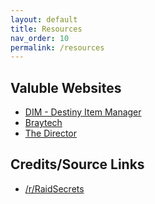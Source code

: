 ```yaml
---
layout: default
title: Resources
nav_order: 10
permalink: /resources
---
```


## Valuble Websites
* [DIM - Destiny Item Manager](https://app.destinyitemmanager.com/)
* [Braytech](https://braytech.org)
* [The Director](https://lowlidev.com.au/destiny/maps/director)

## Credits/Source Links
* [/r/RaidSecrets](https://www.reddit.com/r/raidsecrets/)
